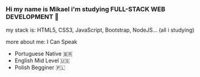 ### Hi my name is Mikael i'm studying FULL-STACK WEB DEVELOPMENT 💚
my stack is:
HTML5, CSS3, JavaScript, Bootstrap, NodeJS... (all i studying)

more about me:
I Can Speak
- Portuguese Native 🇧🇷
- English Mid Level 🇺🇸
- Polish Begginer 🇵🇱

<!--
**Mikael3250/Mikael3250** is a ✨ _special_ ✨ repository because its `README.md` (this file) appears on your GitHub profile.

Here are some ideas to get you started:

- 🔭 I’m currently working on ...
- 🌱 I’m currently learning ...
- 👯 I’m looking to collaborate on ...
- 🤔 I’m looking for help with ...
- 💬 Ask me about ...
- 📫 How to reach me: ...
- 😄 Pronouns: ...
- ⚡ Fun fact: ...
-->
